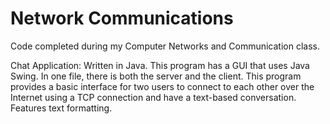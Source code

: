 # Network Communications
Code completed during my Computer Networks and Communication class.

Chat Application: Written in Java. This program has a GUI that uses Java Swing. In one file, there is both the server and the client. This program provides a basic interface for two users to connect to each other over the Internet using a TCP connection and have a text-based conversation. Features text formatting.
